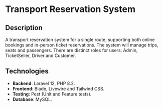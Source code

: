 # Transport Reservation System

## Description
A transport reservation system for a single route, supporting both online bookings and in-person ticket reservations.
The system will manage trips, seats and passengers. There are distinct roles for users: Admin, TicketSeller, Driver and Customer.

## Technologies
- **Backend**: Laravel 12, PHP 8.2.
- **Frontend**: Blade, Livewire and Tailwind CSS.
- **Testing**: Pest (Unit and Feature tests).
- **Database**: MySQL.
